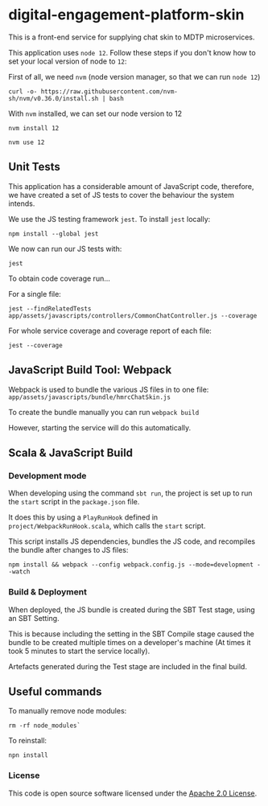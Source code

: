 
# digital-engagement-platform-skin

This is a front-end service for supplying chat skin to MDTP microservices.

This application uses `node 12`. Follow these steps if you don't know how to set your local version of node to `12`:

First of all, we need `nvm` (node version manager, so that we can run `node 12`)

```
curl -o- https://raw.githubusercontent.com/nvm-sh/nvm/v0.36.0/install.sh | bash
```

With `nvm` installed, we can set our node version to 12

```
nvm install 12
```

```
nvm use 12
```

## Unit Tests

This application has a considerable amount of JavaScript code, therefore, we have created a set of JS tests to cover the behaviour the system intends.

We use the JS testing framework `jest`. To install `jest` locally:

```
npm install --global jest
```

We now can run our JS tests with:
```
jest
```

To obtain code coverage run...

For a single file:
```
jest --findRelatedTests app/assets/javascripts/controllers/CommonChatController.js --coverage
```

For whole service coverage and coverage report of each file:
```
jest --coverage
``` 

## JavaScript Build Tool: Webpack

Webpack is used to bundle the various JS files in to one file: `app/assets/javascripts/bundle/hmrcChatSkin.js`

To create the bundle manually you can run `webpack build`

However, starting the service will do this automatically.


## Scala & JavaScript Build

### Development mode

When developing using the command `sbt run`, the project is set up to run the `start` script in the `package.json` file.

It does this by using a `PlayRunHook` defined in `project/WebpackRunHook.scala`, which calls the `start` script. 

This script installs JS dependencies, bundles the JS code, and recompiles the bundle after changes to JS files: 

`npm install && webpack --config webpack.config.js --mode=development --watch`


### Build & Deployment

When deployed, the JS bundle is created during the SBT Test stage, using an SBT Setting. 

This is because including the setting in the SBT Compile stage caused the bundle to be created multiple times on a developer's machine (At times it took 5 minutes to start the service locally).

Artefacts generated during the Test stage are included in the final build. 

## Useful commands

To manually remove node modules:
```
rm -rf node_modules`
```

To reinstall:
```
npn install
```


### License

This code is open source software licensed under the [Apache 2.0 License]("http://www.apache.org/licenses/LICENSE-2.0.html").
